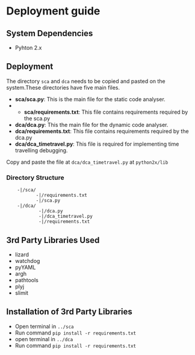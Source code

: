 # Deployment guide

## System Dependencies
- Pyhton 2.x

## Deployment

The directory `sca` and `dca` needs to be copied and pasted on the system.These directories have five main files.

- **sca/sca.py**: This is the main file for the static code analyser.
- - **sca/requirements.txt**: This file contains requirements required by the sca.py
- **dca/dca.py**: This the main file for the dynamic code analyser.
- **dca/requirements.txt**: This file contains requirements required by the dca.py
- **dca/dca_timetravel.py**: This file is required for implementing time travelling debugging.

Copy and paste the file at `dca/dca_timetravel.py` at `python2x/lib`


### Directory Structure
```
    -|/sca/
           -|/requirements.txt
           -|/sca.py
    -|/dca/
            -|/dca.py
            -|/dca_timetravel.py
            -|/requirements.txt
```

## 3rd Party Libraries Used

- lizard
- watchdog
- pyYAML
- argh
- pathtools
- plyj
- slimit

## Installation of 3rd Party Libraries
- Open terminal in `../sca`
- Run command `pip install -r requirements.txt`
- open terminal in `../dca`
- Run command `pip install -r requirements.txt`